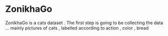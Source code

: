 # ZonikhaGo
ZonikhaGo is a cats dataset . 
The first step  is going to be collecting the data ... 
mainly pictures of cats , labelled according to action , color , bread 
